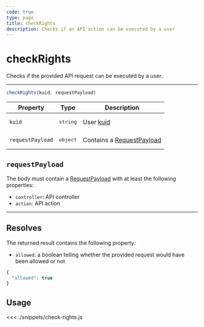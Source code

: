 ```yaml
---
code: true
type: page
title: checkRights
description: Checks if an API action can be executed by a user
---
```


# checkRights

<SinceBadge version="2.8.0"/>
<SinceBadge version="auto-version"/>
Checks if the provided API request can be executed by a user.

---

```js
checkRights(kuid, requestPayload)
```

| Property | Type | Description |
|--- |--- |--- |
| `kuid` | <pre>string</pre> | User [kuid](/core/2/guides/main-concepts/authentication#kuzzle-user-identifier-kuid) |
| `requestPayload` | <pre>object</pre> | Contains a [RequestPayload](/core/2/api/payloads/request) |

## `requestPayload`

The body must contain a [RequestPayload](/core/2/api/payloads/request) with at least the following properties:

- `controller`: API controller
- `action`: API action

---

## Resolves

The returned result contains the following property:

- `allowed`: a boolean telling whether the provided request would have been allowed or not

```js
{
  "allowed": true
}
```

## Usage

<<< ./snippets/check-rights.js
